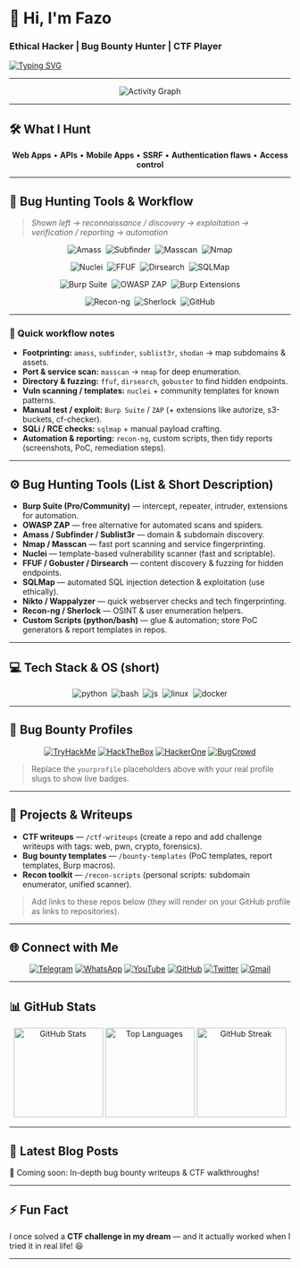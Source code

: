 # 👋 Hi, I'm Fazo  
### Ethical Hacker | Bug Bounty Hunter | CTF Player

[![Typing SVG](https://readme-typing-svg.demolab.com?font=Fira+Code&pause=1000&color=1AF72E&center=true&vCenter=true&width=700&lines=Ethical+Hacker+from+Tanzania;Bug+Bounty+Hunter;CTF+Player;Web+App+%7C+Mobile+%7C+API+Security)](https://git.io/typing-svg)

---

<div align="center">
  <img src="https://github-readme-activity-graph.vercel.app/graph?username=Fazo28&theme=react-dark&bg_color=1F222E&color=F8D866&line=F85D7F&point=FFFFFF" alt="Activity Graph"/>
</div>

---

## 🛠️ What I Hunt
<p align="center">
  <strong>Web Apps</strong> • <strong>APIs</strong> • <strong>Mobile Apps</strong> • <strong>SSRF</strong> • <strong>Authentication flaws</strong> • <strong>Access control</strong>
</p>

---

## 🔎 Bug Hunting Tools & Workflow

> *Shown left → reconnaissance / discovery → exploitation → verification / reporting → automation*

<p align="center">
  <!-- Recon & Discovery badges -->
  <img alt="Amass" src="https://img.shields.io/badge/Amass-000000?style=for-the-badge&logo=owasp&logoColor=white" />&nbsp;
  <img alt="Subfinder" src="https://img.shields.io/badge/Subfinder-0A84FF?style=for-the-badge&logo=search&logoColor=white" />&nbsp;
  <img alt="Masscan" src="https://img.shields.io/badge/Masscan-FF4500?style=for-the-badge&logo=scan&logoColor=white" />&nbsp;
  <img alt="Nmap" src="https://img.shields.io/badge/Nmap-CC0000?style=for-the-badge&logo=nmap&logoColor=white" />
</p>

<p align="center">
  <!-- Scanning & Fuzzing badges -->
  <img alt="Nuclei" src="https://img.shields.io/badge/Nuclei-111827?style=for-the-badge&logo=contentful&logoColor=white" />&nbsp;
  <img alt="FFUF" src="https://img.shields.io/badge/FFUF-2D8CFF?style=for-the-badge&logo=ffmpeg&logoColor=white" />&nbsp;
  <img alt="Dirsearch" src="https://img.shields.io/badge/Dirsearch-0A0A0A?style=for-the-badge&logo=linux&logoColor=white" />&nbsp;
  <img alt="SQLMap" src="https://img.shields.io/badge/SQLMap-4B8BBE?style=for-the-badge&logo=mysql&logoColor=white" />
</p>

<p align="center">
  <!-- Proxy / Manual Testing badges -->
  <img alt="Burp Suite" src="https://img.shields.io/badge/Burp_Suite-FF8C00?style=for-the-badge&logo=port%20swigger&logoColor=white" />&nbsp;
  <img alt="OWASP ZAP" src="https://img.shields.io/badge/OWASP_ZAP-0A8EAC?style=for-the-badge&logo=owasp&logoColor=white" />&nbsp;
  <img alt="Burp Extensions" src="https://img.shields.io/badge/Burp_Ext-6A5ACD?style=for-the-badge&logo=extensions&logoColor=white" />
</p>

<p align="center">
  <!-- Automation & Reporting badges -->
  <img alt="Recon-ng" src="https://img.shields.io/badge/Recon--ng-0066CC?style=for-the-badge&logo=python&logoColor=white" />&nbsp;
  <img alt="Sherlock" src="https://img.shields.io/badge/Sherlock-1F8ACB?style=for-the-badge&logo=github&logoColor=white" />&nbsp;
  <img alt="GitHub" src="https://img.shields.io/badge/GitHub-100000?style=for-the-badge&logo=github&logoColor=white" />
</p>

---

### 🧭 Quick workflow notes
- **Footprinting:** `amass`, `subfinder`, `sublist3r`, `shodan` → map subdomains & assets.  
- **Port & service scan:** `masscan` → `nmap` for deep enumeration.  
- **Directory & fuzzing:** `ffuf`, `dirsearch`, `gobuster` to find hidden endpoints.  
- **Vuln scanning / templates:** `nuclei` + community templates for known patterns.  
- **Manual test / exploit:** `Burp Suite` / `ZAP` (+ extensions like autorize, s3-buckets, cf-checker).  
- **SQLi / RCE checks:** `sqlmap` + manual payload crafting.  
- **Automation & reporting:** `recon-ng`, custom scripts, then tidy reports (screenshots, PoC, remediation steps).

---

## ⚙️ Bug Hunting Tools (List & Short Description)

- **Burp Suite (Pro/Community)** — intercept, repeater, intruder, extensions for automation.  
- **OWASP ZAP** — free alternative for automated scans and spiders.  
- **Amass / Subfinder / Sublist3r** — domain & subdomain discovery.  
- **Nmap / Masscan** — fast port scanning and service fingerprinting.  
- **Nuclei** — template-based vulnerability scanner (fast and scriptable).  
- **FFUF / Gobuster / Dirsearch** — content discovery & fuzzing for hidden endpoints.  
- **SQLMap** — automated SQL injection detection & exploitation (use ethically).  
- **Nikto / Wappalyzer** — quick webserver checks and tech fingerprinting.  
- **Recon-ng / Sherlock** — OSINT & user enumeration helpers.  
- **Custom Scripts (python/bash)** — glue & automation; store PoC generators & report templates in repos.

---

## 💻 Tech Stack & OS (short)
<p align="center">
  <img src="https://img.shields.io/badge/Python-3776AB?style=for-the-badge&logo=python&logoColor=white" alt="python" />&nbsp;
  <img src="https://img.shields.io/badge/Bash-121011?style=for-the-badge&logo=gnu-bash&logoColor=white" alt="bash" />&nbsp;
  <img src="https://img.shields.io/badge/JavaScript-F7DF1E?style=for-the-badge&logo=javascript&logoColor=black" alt="js" />&nbsp;
  <img src="https://img.shields.io/badge/Linux-FCC624?style=for-the-badge&logo=linux&logoColor=black" alt="linux" />&nbsp;
  <img src="https://img.shields.io/badge/Docker-2496ED?style=for-the-badge&logo=docker&logoColor=white" alt="docker"/>
</p>

---

## 🔗 Bug Bounty Profiles
<p align="center">
  <a href="https://tryhackme.com/p/yourprofile" target="_blank"><img src="https://img.shields.io/badge/TryHackMe-0B57A4?style=for-the-badge&logo=tryhackme&logoColor=white" alt="TryHackMe"/></a>
  <a href="https://www.hackthebox.com/profile/yourprofile" target="_blank"><img src="https://img.shields.io/badge/HackTheBox-000000?style=for-the-badge&logo=hackthebox&logoColor=white" alt="HackTheBox"/></a>
  <a href="https://hackerone.com/yourprofile" target="_blank"><img src="https://img.shields.io/badge/HackerOne-00E582?style=for-the-badge&logo=hackerone&logoColor=white" alt="HackerOne"/></a>
  <a href="https://bugcrowd.com/yourprofile" target="_blank"><img src="https://img.shields.io/badge/Bugcrowd-0B3B7A?style=for-the-badge&logo=bugcrowd&logoColor=white" alt="BugCrowd"/></a>
</p>

> Replace the `yourprofile` placeholders above with your real profile slugs to show live badges.

---

## 📁 Projects & Writeups
- **CTF writeups** — `/ctf-writeups` (create a repo and add challenge writeups with tags: web, pwn, crypto, forensics).  
- **Bug bounty templates** — `/bounty-templates` (PoC templates, report templates, Burp macros).  
- **Recon toolkit** — `/recon-scripts` (personal scripts: subdomain enumerator, unified scanner).

> Add links to these repos below (they will render on your GitHub profile as links to repositories).

---

## 🌐 Connect with Me
<p align="center">
  <a href="https://t.me/mr_nobody"><img src="https://img.shields.io/badge/Telegram-2CA5E0?style=for-the-badge&logo=telegram&logoColor=white" alt="Telegram" /></a>
  <a href="https://wa.me/+255675007732"><img src="https://img.shields.io/badge/WhatsApp-25D366?style=for-the-badge&logo=whatsapp&logoColor=white" alt="WhatsApp" /></a>
  <a href="https://youtube.com/fazo_28"><img src="https://img.shields.io/badge/YouTube-FF0000?style=for-the-badge&logo=youtube&logoColor=white" alt="YouTube" /></a>
  <a href="https://github.com/Fazo28"><img src="https://img.shields.io/badge/GitHub-000000?style=for-the-badge&logo=github&logoColor=white" alt="GitHub" /></a>
  <a href="https://twitter.com/Fazo28_tz"><img src="https://img.shields.io/badge/Twitter-1DA1F2?style=for-the-badge&logo=twitter&logoColor=white" alt="Twitter" /></a>
  <a href="mailto:45technologylab@gmail.com"><img src="https://img.shields.io/badge/Gmail-D14836?style=for-the-badge&logo=gmail&logoColor=white" alt="Gmail" /></a>
</p>

---

## 📊 GitHub Stats
<p align="center">
  <img height="160em" src="https://github-readme-stats.vercel.app/api?username=Old-hacker01&show_icons=true&theme=radical&count_private=true" alt="GitHub Stats"/>
  <img height="160em" src="https://github-readme-stats.vercel.app/api/top-langs/?username=Old-hacker01&layout=compact&theme=radical" alt="Top Languages"/>
  <img height="160em" src="https://github-readme-streak-stats.herokuapp.com/?user=Old-hacker01&theme=radical" alt="GitHub Streak"/>
</p>

---

## 📝 Latest Blog Posts
<!-- BLOG-POST-LIST:START -->
🚀 Coming soon: In-depth bug bounty writeups & CTF walkthroughs!  
<!-- BLOG-POST-LIST:END -->

---

## ⚡ Fun Fact
I once solved a **CTF challenge in my dream** — and it actually worked when I tried it in real life! 😆

---
